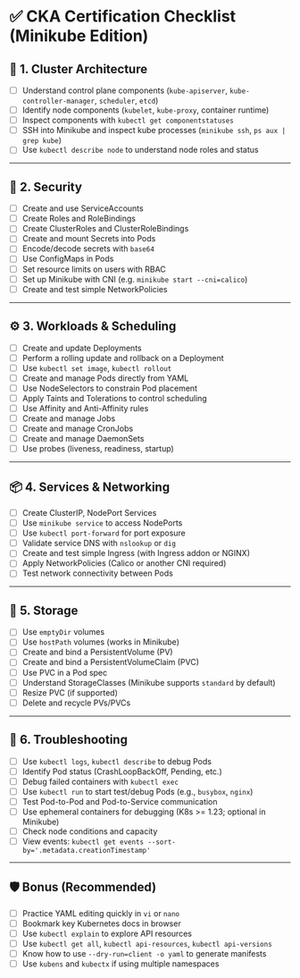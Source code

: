 
# ✅ CKA Certification Checklist (Minikube Edition)

## 📁 1. Cluster Architecture
- [ ] Understand control plane components (`kube-apiserver`, `kube-controller-manager`, `scheduler`, `etcd`)
- [ ] Identify node components (`kubelet`, `kube-proxy`, container runtime)
- [ ] Inspect components with `kubectl get componentstatuses`
- [ ] SSH into Minikube and inspect kube processes (`minikube ssh`, `ps aux | grep kube`)
- [ ] Use `kubectl describe node` to understand node roles and status

---

## 🔐 2. Security
- [ ] Create and use ServiceAccounts
- [ ] Create Roles and RoleBindings
- [ ] Create ClusterRoles and ClusterRoleBindings
- [ ] Create and mount Secrets into Pods
- [ ] Encode/decode secrets with `base64`
- [ ] Use ConfigMaps in Pods
- [ ] Set resource limits on users with RBAC
- [ ] Set up Minikube with CNI (e.g. `minikube start --cni=calico`)
- [ ] Create and test simple NetworkPolicies

---

## ⚙️ 3. Workloads & Scheduling
- [ ] Create and update Deployments
- [ ] Perform a rolling update and rollback on a Deployment
- [ ] Use `kubectl set image`, `kubectl rollout`
- [ ] Create and manage Pods directly from YAML
- [ ] Use NodeSelectors to constrain Pod placement
- [ ] Apply Taints and Tolerations to control scheduling
- [ ] Use Affinity and Anti-Affinity rules
- [ ] Create and manage Jobs
- [ ] Create and manage CronJobs
- [ ] Create and manage DaemonSets
- [ ] Use probes (liveness, readiness, startup)

---

## 📦 4. Services & Networking
- [ ] Create ClusterIP, NodePort Services
- [ ] Use `minikube service` to access NodePorts
- [ ] Use `kubectl port-forward` for port exposure
- [ ] Validate service DNS with `nslookup` or `dig`
- [ ] Create and test simple Ingress (with Ingress addon or NGINX)
- [ ] Apply NetworkPolicies (Calico or another CNI required)
- [ ] Test network connectivity between Pods

---

## 💾 5. Storage
- [ ] Use `emptyDir` volumes
- [ ] Use `hostPath` volumes (works in Minikube)
- [ ] Create and bind a PersistentVolume (PV)
- [ ] Create and bind a PersistentVolumeClaim (PVC)
- [ ] Use PVC in a Pod spec
- [ ] Understand StorageClasses (Minikube supports `standard` by default)
- [ ] Resize PVC (if supported)
- [ ] Delete and recycle PVs/PVCs

---

## 🧪 6. Troubleshooting
- [ ] Use `kubectl logs`, `kubectl describe` to debug Pods
- [ ] Identify Pod status (CrashLoopBackOff, Pending, etc.)
- [ ] Debug failed containers with `kubectl exec`
- [ ] Use `kubectl run` to start test/debug Pods (e.g., `busybox`, `nginx`)
- [ ] Test Pod-to-Pod and Pod-to-Service communication
- [ ] Use ephemeral containers for debugging (K8s >= 1.23; optional in Minikube)
- [ ] Check node conditions and capacity
- [ ] View events: `kubectl get events --sort-by='.metadata.creationTimestamp'`

---

## 🛡️ Bonus (Recommended)
- [ ] Practice YAML editing quickly in `vi` or `nano`
- [ ] Bookmark key Kubernetes docs in browser
- [ ] Use `kubectl explain` to explore API resources
- [ ] Use `kubectl get all`, `kubectl api-resources`, `kubectl api-versions`
- [ ] Know how to use `--dry-run=client -o yaml` to generate manifests
- [ ] Use `kubens` and `kubectx` if using multiple namespaces
